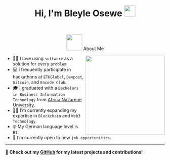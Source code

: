 <h1 align="center">Hi, I'm Bleyle Osewe <img src="https://media.giphy.com/media/hvRJCLFzcasrR4ia7z/giphy.gif" width="35"></h1>
<br>

<p align="center"> 
<picture><img src = "https://github.com/7oSkaaa/7oSkaaa/blob/main/Images/about_me.gif?raw=true" width = 50px></picture> About Me
</p>

<picture> <img align="right" src="https://github.com/7oSkaaa/7oSkaaa/blob/main/Images/Right_Side.gif?raw=true" width = 250px></picture>

- :technologist: I love using `software` as a solution for every `problem`.
- :computer: I frequently participate in hackathons at `ETHGlobal`, `Devpost`, `Gitcoin`, and `Encode Club`.
- :mortar_board: I graduated with a `Bachelors in Business Information Technology` from [Africa Nazarene University](https://www.anu.ac.ke/).
- :student: I’m currently expanding my expertise in `Blockchain` and `Web3 Technology`.
- :nerd_face: My German language level is `B1`.
- :rocket: I’m currently open to new `job opportunities`.

---

🚀 **Check out my [GitHub](https://github.com/BleyleOsewe) for my latest projects and contributions!**
